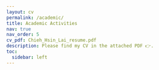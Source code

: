 ```yaml
---
layout: cv
permalink: /academic/
title: Academic Activities
nav: true
nav_order: 5
cv_pdf: Chieh_Hsin_Lai_resume.pdf
description: Please find my CV in the attached PDF 👉.
toc:
  sidebar: left
---
```

